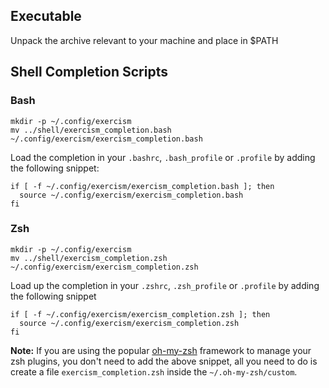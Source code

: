 ## Executable
Unpack the archive relevant to your machine and place in $PATH

## Shell Completion Scripts

### Bash

    mkdir -p ~/.config/exercism
    mv ../shell/exercism_completion.bash ~/.config/exercism/exercism_completion.bash

Load the completion in your `.bashrc`, `.bash_profile` or `.profile` by
adding the following snippet:

    if [ -f ~/.config/exercism/exercism_completion.bash ]; then
      source ~/.config/exercism/exercism_completion.bash
    fi

### Zsh

    mkdir -p ~/.config/exercism
    mv ../shell/exercism_completion.zsh ~/.config/exercism/exercism_completion.zsh

Load up the completion in your `.zshrc`, `.zsh_profile` or `.profile` by adding
the following snippet

    if [ -f ~/.config/exercism/exercism_completion.zsh ]; then
      source ~/.config/exercism/exercism_completion.zsh
    fi

**Note:** If you are using the popular [oh-my-zsh](https://github.com/robbyrussell/oh-my-zsh) framework to manage your zsh plugins, you don't need to add the above snippet, all you need to do is create a file `exercism_completion.zsh` inside the `~/.oh-my-zsh/custom`.
